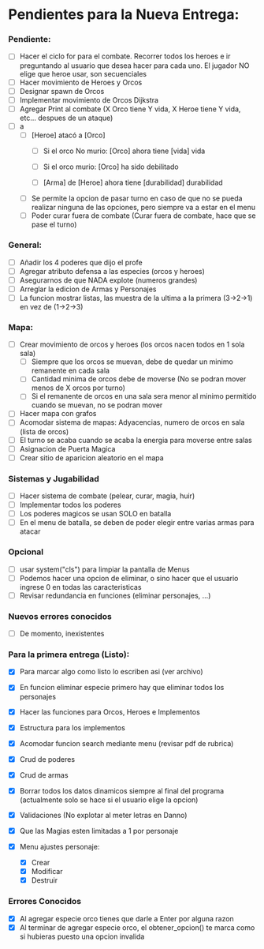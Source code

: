# Pendientes para la Nueva Entrega:

### Pendiente:
- [ ] Hacer el ciclo for para el combate. Recorrer todos los heroes e ir preguntando al usuario que desea hacer para cada uno. El jugador NO elige que heroe usar, son secuenciales
- [ ] Hacer movimiento de Heroes y Orcos
- [ ] Designar spawn de Orcos
- [ ] Implementar movimiento de Orcos Dijkstra
- [ ] Agregar Print al combate (X Orco tiene Y vida, X Heroe tiene Y vida, etc... despues de un ataque)
- [ ] a
    - [ ] [Heroe] atacó a [Orco]
      - [ ]   Si el orco No murio: [Orco] ahora tiene [vida] vida
      - [ ]   Si el orco murio: [Orco] ha sido debilitado
         
      - [ ]   [Arma] de [Heroe] ahora tiene [durabilidad] durabilidad
  - [ ]   Se permite la opcion de pasar turno en caso de que no se pueda realizar ninguna de las opciones, pero siempre va a estar en el menu
  - [ ]   Poder curar fuera de combate (Curar fuera de combate, hace que se pase el turno)

### General:

- [ ] Añadir los 4 poderes que dijo el profe
- [ ] Agregar atributo defensa a las especies (orcos y heroes)
- [ ] Asegurarnos de que NADA explote (numeros grandes)
- [ ] Arreglar la edicion de Armas y Personajes
- [ ] La funcion mostrar listas, las muestra de la ultima a la primera (3→2→1) en vez de (1→2→3)

### Mapa:

- [ ] Crear movimiento de orcos y heroes (los orcos nacen todos en 1 sola sala)
  - [ ] Siempre que los orcos se muevan, debe de quedar un minimo remanente en cada sala
  - [ ] Cantidad minima de orcos debe de moverse (No se podran mover menos de X orcos por turno)
  - [ ] Si el remanente de orcos en una sala sera menor al minimo permitido cuando se muevan, no se podran mover
- [ ] Hacer mapa con grafos
- [ ] Acomodar sistema de mapas: Adyacencias, numero de orcos en sala (lista de orcos)
- [ ] El turno se acaba cuando se acaba la energia para moverse entre salas
- [ ] Asignacion de Puerta Magica
- [ ] Crear sitio de aparicion aleatorio en el mapa

### Sistemas y Jugabilidad

- [ ] Hacer sistema de combate (pelear, curar, magia, huir)
- [ ] Implementar todos los poderes
- [ ] Los poderes magicos se usan SOLO en batalla
- [ ] En el menu de batalla, se deben de poder elegir entre varias armas para atacar

### Opcional

- [ ] usar system("cls") para limpiar la pantalla de Menus
- [ ] Podemos hacer una opcion de eliminar, o sino hacer que el usuario ingrese 0 en todas las caracteristicas
- [ ] Revisar redundancia en funciones (eliminar personajes, ...)

### Nuevos errores conocidos

- [ ] De momento, inexistentes

### Para la primera entrega (Listo):

- [x] Para marcar algo como listo lo escriben asi (ver archivo)
- [x] En funcion eliminar especie primero hay que eliminar todos los personajes

- [x] Hacer las funciones para Orcos, Heroes e Implementos
- [x] Estructura para los implementos
- [x] Acomodar funcion search mediante menu (revisar pdf de rubrica)
- [x] Crud de poderes
- [x] Crud de armas

- [x] Borrar todos los datos dinamicos siempre al final del programa (actualmente solo se hace si el usuario elige la opcion)
- [x] Validaciones (No explotar al meter letras en Danno)
- [x] Que las Magias esten limitadas a 1 por personaje
- [x] Menu ajustes personaje:
  - [x] Crear
  - [x] Modificar
  - [x] Destruir

### Errores Conocidos

- [x] Al agregar especie orco tienes que darle a Enter por alguna razon
- [x] Al terminar de agregar especie orco, el obtener_opcion() te marca como si hubieras puesto una opcion invalida
